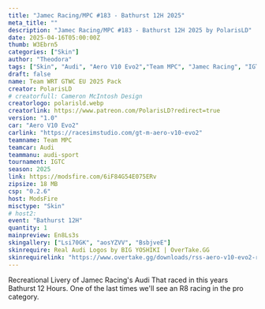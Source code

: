 ```yaml
---
title: "Jamec Racing/MPC #183 - Bathurst 12H 2025"
meta_title: ""
description: "Jamec Racing/MPC #183 - Bathurst 12H 2025 by PolarisLD"
date: 2025-04-16T05:00:00Z
thumb: W3Ebrn5
categories: ["Skin"]
author: "Theodora"
tags: ["Skin", "Audi", "Aero V10 Evo2","Team MPC", "Jamec Racing", "IGTC" ,"Bathurst 12H", "2025", "PolarisLD"]
draft: false
name: Team WRT GTWC EU 2025 Pack
creator: PolarisLD
# creatorfull: Cameron McIntosh Design
creatorlogo: polarisld.webp
creatorlink: https://www.patreon.com/PolarisLD?redirect=true
version: "1.0"
car: "Aero V10 Evo2"
carlink: "https://racesimstudio.com/gt-m-aero-v10-evo2"
teamname: Team MPC
teamcar: Audi
teammanu: audi-sport
tournament: IGTC
season: 2025
link: https://modsfire.com/6iF84G54E075ERv
zipsize: 18 MB
csp: "0.2.6"
host: ModsFire
misctype: "Skin"
# host2:
event: "Bathurst 12H"
quantity: 1
mainpreview: En8Ls3s
skingallery: ["Lsi70GK", "aosYZVV", "BsbjveE"]
skinrequire: Real Audi Logos by BIG YOSHIKI | OverTake.GG
skinrequirelink: "https://www.overtake.gg/downloads/rss-aero-v10-evo2-real-emblem-add-on.71746/"
---
```


Recreational Livery of Jamec Racing's Audi That raced in this years Bathurst 12 Hours. One of the last times we'll see an R8 racing in the pro category.

